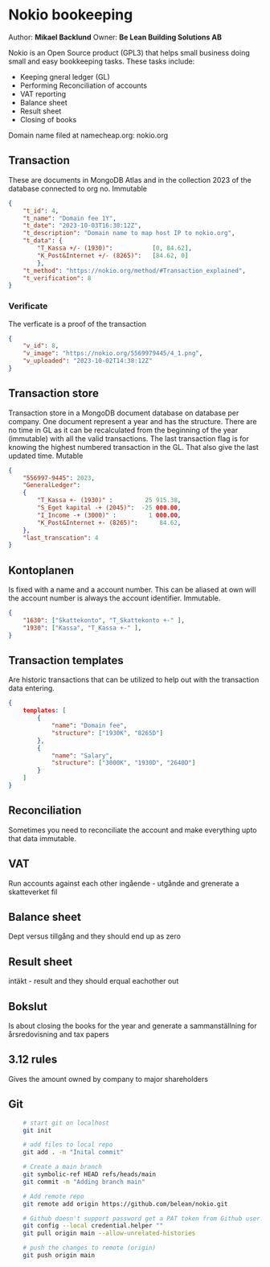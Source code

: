# Nokio bookeeping

Author: **Mikael Backlund** Owner: **Be Lean Building Solutions AB**

Nokio is an Open Source product (GPL3) that helps small business doing small and easy bookkeeping tasks. These tasks
include:

* Keeping gneral ledger (GL)
* Performing Reconciliation of accounts
* VAT reporting
* Balance sheet
* Result sheet
* Closing of books

Domain name filed at namecheap.org: nokio.org

## Transaction

These are documents in MongoDB Atlas and in the collection 2023 of the database connected to org no. Immutable

```json
{
    "t_id": 4,
    "t_name": "Domain fee 1Y",
    "t_date": "2023-10-03T16:38:12Z",
    "t_description": "Domain name to map host IP to nokio.org",
    "t_data": {
        "T_Kassa +/- (1930)":           [0, 84.62], 
        "K_Post&Internet +/- (8265)":   [84.62, 0]
        },
    "t_method": "https://nokio.org/method/#Transaction_explained",
    "t_verification": 8
}
```

### Verificate

The verficate is a proof of the transaction

```json
{
    "v_id": 8,
    "v_image": "https://nokio.org/5569979445/4_1.png",
    "v_uploaded": "2023-10-02T14:38:12Z"
}
```

## Transaction store

Transaction store in a MongoDB document database on database per company.
One document represent a year and has the structure. There are no time in GL as it can be recalculated from the beginning of the year (immutable) with all the valid transactions. The last transaction flag is for knowing the highest numbered transaction in the GL. That also give the last updated time. Mutable

```json
{
    "556997-9445": 2023,
    "GeneralLedger": 
    {
        "T_Kassa +- (1930)" :         25 915.38,
        "S_Eget kapital -+ (2045)":  -25 000.00,
        "I_Income -+ (3000)" :         1 000.00,
        "K_Post&Internet +- (8265)":      84.62, 
    },
    "last_transcation": 4
}
```

## Kontoplanen

Is fixed with a name and a account number. This can be aliased at own will the account number is always the account identifier. Immutable.

```json
{
    "1630": ["Skattekonto", "T_Skattekonto +-" ],
    "1930": ["Kassa", "T_Kassa +-" ],
}
```

## Transaction templates

Are historic transactions that can be utilized to help out with the transaction data entering.

```json
{
    templates: [
        {
            "name": "Domain fee",
            "structure": ["1930K", "8265D"]
        }, 
        {
            "name": "Salary",
            "structure": ["3000K", "1930D", "2640D"]
        }
    ]
}
```

## Reconciliation

Sometimes you need to reconciliate the account and make everything upto that data immutable.

## VAT

Run accounts against each other ingående - utgånde and grenerate a skatteverket fil

## Balance sheet

Dept versus tillgång and they should end up as zero

## Result sheet

intäkt - result and they should erqual eachother out

## Bokslut

Is about closing the books for the year and generate a sammanställning for årsredovisning and tax papers

## 3.12 rules

Gives the amount owned by company to major shareholders

## Git

```bash
    # start git on localhost
    git init

    # add files to local repo
    git add . -m "Inital commit"

    # Create a main branch
    git symbolic-ref HEAD refs/heads/main
    git commit -m "Adding branch main"

    # Add remote repo
    git remote add origin https://github.com/belean/nokio.git

    # Github doesn't support password get a PAT token from Github user. Store in .env and enter as password
    git config --local credential.helper ""
    git pull origin main --allow-unrelated-histories

    # push the changes to remote (origin)
    git push origin main
```

